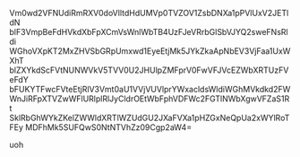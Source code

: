 Vm0wd2VFNUdiRmRXV0doVlltdHdUMVp0TVZOV1ZsbDNXa1pPVlUxV2JETldN
blF3VmpBeFdHVkdXbFpXCmVsWnlWbTB4UzFJeVRrbGlSbVJYQ2sweFNsRldi
WGhoVXpKT2MxZHVSbGRpUmxwd1EyeEtjMk5JYkZkaApNbEV3VjFaa1UxWXhT
blZXYkdScFVtNUNWVkV5TVV0U2JHUlpZMFprV0FwVFJVcEZWbXRTUzFVeFdY
bFUKYTFwcFVteEtjRlV3Vmt0aU1VVjVUVlprYWxacldsWldiWGhMVkdkd2FW
WnJiRFpXTVZwWFlURlplRlJyCldrOEtWbFphVDFWc2FGTlNWbXgwVFZaS1Rt
SklRbGhWYkZKelZWWldXRTlWZUdGU2JXaFVXa1pHZGxNeQpUa2xWYlRoTFEy
MDFhMk5SUFQwS0NtNTVhZz09Cgp2aW4=

uoh